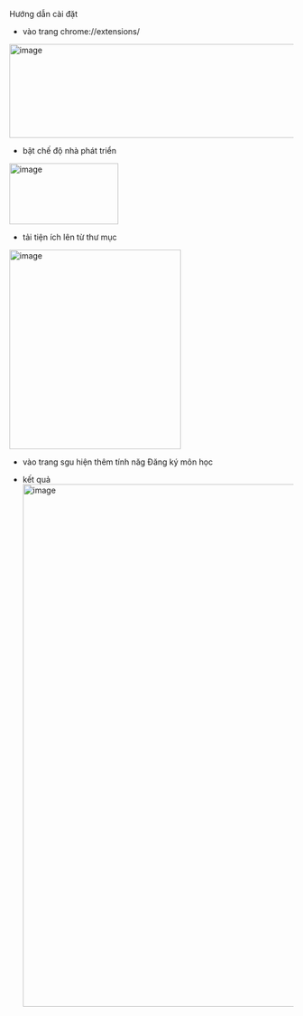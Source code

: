 Hướng dẫn cài đặt
  
- vào trang chrome://extensions/
  
<img width="656" height="166" alt="image" src="https://github.com/user-attachments/assets/06f4e5ae-7a82-4ab4-bf05-85fa52d04e50" />

- bật chế độ nhà phát triển
<img width="193" height="108" alt="image" src="https://github.com/user-attachments/assets/4cbc617f-99a7-422e-8dd4-75e9b1f8d980" />

- tải tiện ích lên từ thư mục
<img width="304" height="353" alt="image" src="https://github.com/user-attachments/assets/f86139fa-8623-4310-b3d6-e51ac43ac3a5" />

- vào trang sgu hiện thêm tính năg Đăng ký môn học

- kết quả
  <img width="1913" height="925" alt="image" src="https://github.com/user-attachments/assets/ee8e251d-d6ca-4894-ac02-21d7afe9df52" />
